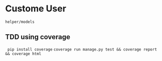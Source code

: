 # Custome User 
``` helper/models ```

## TDD using coverage
``` pip install coverage```
``` coverage run manage.py test && coverage report && coverage html ```